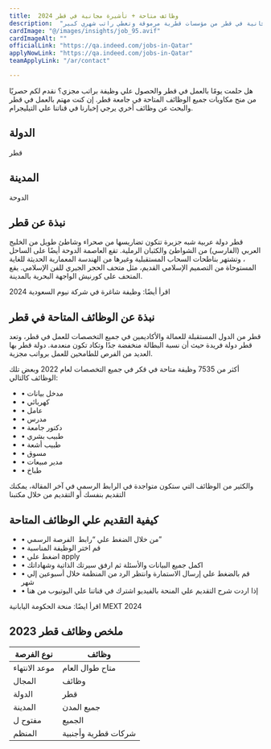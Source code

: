 ```yaml
---
title:  وظائف متاحة + تأشيرة مجانية في قطر 2024 
description:  "فرصة ذهبية للحصول علي وظائف متاحة والتي تؤمن تأشيرة مجانية في قطر من مؤسسات قطرية مرموقة وتعطي راتب شهري كبير." 
cardImage: "@/images/insights/job_95.avif" 
cardImageAlt: "" 
officialLink: "https://qa.indeed.com/jobs-in-Qatar" 
applyNowLink: "https://qa.indeed.com/jobs-in-Qatar" 
teamApplyLink: "/ar/contact"

---
```


هل حلمت يومًا بالعمل في قطر والحصول علي وظيفة براتب مجزي؟ نقدم لكم حصريًا من منح مكاويات جميع الوظائف المتاحة في جامعة قطر. إن كنت مهتم بالعمل في قطر والبحث عن وظائف أخري يرجي إخبارنا في قناتنا علي التيليجرام.

## الدولة

قطر

## المدينة

الدوحة

## نبذة عن قطر

قطر دولة عربية شبه جزيرة تتكون تضاريسها من صحراء وشاطئ طويل من الخليج العربي (الفارسي) من الشواطئ والكثبان الرملية. تقع العاصمة الدوحة أيضًا على الساحل ، وتشتهر بناطحات السحاب المستقبلية وغيرها من الهندسة المعمارية الحديثة للغاية المستوحاة من التصميم الإسلامي القديم، مثل متحف الحجر الجيري للفن الإسلامي. يقع المتحف على كورنيش الواجهة البحرية بالمدينة.

اقرأ أيضًا: وظيفة شاغرة في شركة نيوم السعودية 2024

## نبذة عن الوظائف المتاحة في قطر

قطر من الدول المستقبلة للعمالة والأكاديمين في جميع التخصصات للعمل في قطر، وتعد قطر دولة فريدة حيث أن نسبة البطالة منخفضة جدًا وتكاد تكون منعدمة. دولة قطر بها العديد من الفرص للطامحين للعمل برواتب مجزية.

أكثر من 7535 وظيفة متاحة في قكر في جميع التخصصات لعام 2022 وبعض تلك الوظائف كالتالي:

- • مدخل بيانات
- • كهربائي
- • عامل
- • مدرس
- • دكتور جامعة
- • طبيب بشري
- • طبيب أشعة
- • مسوق
- • مدير مبيعات
- • طباخ

والكثير من الوظائف التي ستكون متواجدة في الرابط الرسمي في آخر المقالة، يمكنك التقديم بنفسك أو التقديم من خلال مكتبنا

## كيفية التقديم علي الوظائف المتاحة

- • من خلال الضغط علي “رابط  الفرصة الرسمي”
- • قم اختر الوظيفة المناسبة
- • اضغط علي apply
- • اكمل جميع البيانات والأسئلة ثم ارفق سيرتك الذاتية وشهاداتك
- • قم بالضغط علي إرسال الاستمارة وانتظر الرد من المنظمة خلال أسبوعين إلي شهر
- • إذا اردت شرح التقديم علي المنحة بالفيديو اشترك في قناتنا علي اليوتيوب من هنا

اقرأ ايضًا: منحة الحكومة اليابانية MEXT 2024

## ملخص وظائف قطر 2023

| نوع الفرصة | وظائف |
| --- | --- |
| موعد الانتهاء | متاح طوال العام |
| المجال | وظائف |
| الدولة | قطر |
| المدينة | جميع المدن |
| مفتوح ل | الجميع |
| المنظم | شركات قطرية وأجنبية |


